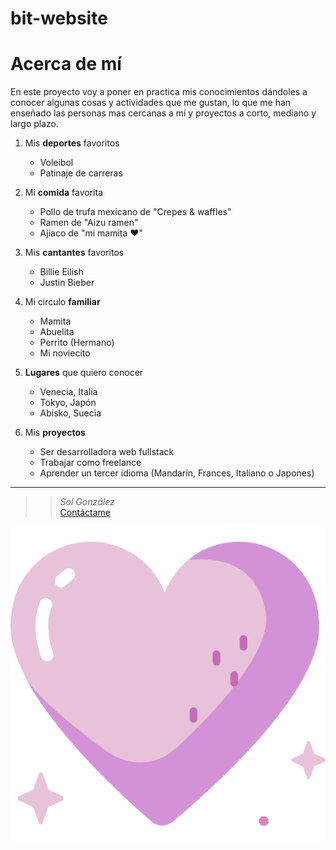 # bit-website
# Acerca de mí

En este proyecto voy a poner en practica mis conocimientos dándoles a conocer algunas cosas y actividades que me gustan, lo que me han enseñado las personas mas cercanas a mí y proyectos a corto, mediano y largo plazo.

1. Mis __deportes__ favoritos
    - Voleibol
    - Patinaje de carreras

2. Mi __comida__ favorita
    - Pollo de trufa mexicano de "Crepes & waffles"
    - Ramen de "Aizu ramen"
    - Ajiaco de "mi mamita ♥"

 3. Mis __cantantes__ favoritos
    - Billie Eilish
    - Justin Bieber

4. Mi circulo __familiar__
    - Mamita
    - Abuelita
    - Perrito (Hermano)
    - Mi noviecito

5. __Lugares__ que quiero conocer
    - Venecia, Italia
    - Tokyo, Japón
    - Abisko, Suecia

6. Mis __proyectos__
    - Ser desarrolladora web fullstack
    - Trabajar como freelance
    - Aprender un tercer idioma (Mandarín, Frances, Italiano o Japones)

---

>> _Sol González_  
[Contáctame](https://github.com/Sunshine-8S)

![purple-heart](./Assets/purple-heart.png)